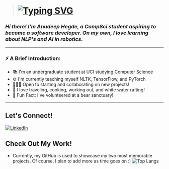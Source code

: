 >  # [![Typing SVG](https://readme-typing-svg.demolab.com?font=Dancing+Script&size=23&pause=1000&color=28A1FF&background=FFFEFE00&width=435&lines=A+Little+Progress+Each+Day+Adds+Up+To+Big+Results)](https://git.io/typing-svg)

###  _Hi there! I'm Anudeep Hegde, a CompSci student aspiring to become a software developer. On my own, I love learning about NLP's and AI in robotics._

---
<!--
**ARHegde01/ARHegde01** is a ✨ _special_ ✨ repository because its `README.md` (this file) appears on your GitHub profile.

Here are some ideas to get you started:

- 🔭 I’m currently working on ...
- 🌱 I’m currently learning ...
- 👯 I’m looking to collaborate on ...
- 🤔 I’m looking for help with ...
- 💬 Ask me about ...
- 📫 How to reach me: ...
- 😄 Pronouns: ...
- ⚡ Fun fact: ...
-->
### ⚡️ A Brief Introduction: 
- 📚 I'm an undergraduate student at UCI studying Computer Science
- ⚙️ I'm currently teaching myself NLTK, TensorFlow, and PyTorch
- 🧑🏻‍💻 Open to starting and collaborating on new projects!
- 🧳 I love traveling, cooking, working out, and white water rafting!
- 🐻 Fun Fact: I've volunteered at a bear sanctuary!

---
## Let's Connect! 
[![LinkedIn](https://img.shields.io/badge/LinkedIn-0077B5?style=for-the-badge&logo=linkedin&logoColor=white)](https://www.linkedin.com/in/anudeep-hegde/)
<!-- [![Gmail](https://img.shields.io/badge/Gmail-D14836?style=for-the-badge&logo=gmail&logoColor=white)] --> 

## Check Out My Work! 
- Currently, my GitHub is used to showcase my two most memorable projects. Of course, I plan to add more as time goes on :)
  ![Top Langs](https://github-readme-stats.vercel.app/api/top-langs/?username=ARHegde01&size_weight=0.5&count_weight=0.5&show_icons=true&theme=tokyonight)
  
  <!-- [![Top Langs](https://github-readme-stats.vercel.app/api/top-langs/?username=ARHegde01&layout=donut&size_weight=0.5&count_weight=0.5&show_icons=true&theme=tokyonight)](https://github.com/anuraghazra/github-readme-stats) -->



